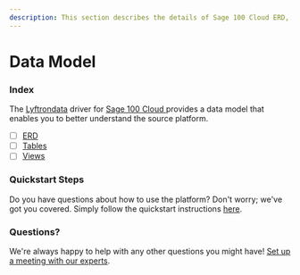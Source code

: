```yaml
---
description: This section describes the details of Sage 100 Cloud ERD, Tables, and Views.
---
```


# Data Model

### Index

The  [Lyftrondata](https://www.lyftrondata.com/) driver for [Sage 100 Cloud](https://www.lyftrondata.com/integration/sage-100-cloud/)[ ](https://www.lyftrondata.com/integration/sage-100-cloud/)provides a data model that enables you to better understand the source platform.

* [ ] [ERD](../../../finance-analytics/sage-100-cloud/data-model/erd.md)
* [ ] [Tables](../../../finance-analytics/sage-100-cloud/data-model/tables.md)
* [ ] [Views](../../../finance-analytics/sage-100-cloud/data-model/views.md)

### Quickstart Steps

Do you have questions about how to use the platform? Don't worry; we've got you covered. Simply follow the quickstart instructions [here](../../../../quickstart-steps.md).

### Questions? <a href="#questions" id="questions"></a>

We're always happy to help with any other questions you might have! [Set up a meeting with our experts](https://www.lyftrondata.com/book-a-meeting/).

